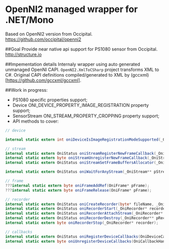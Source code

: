 OpenNI2 managed wrapper for .NET/Mono
================================

Based on OpenNI2 version from Occipital. 
https://github.com/occipital/openni2


##Goal
Provide near native api support for PS1080 sensor from Occipital.
http://structure.io


##Impementation details
Internaly wrapper using auto generated unmanaged OpenNI CAPI. 
```OpenNI2.XmlToCSharp``` project transforms XML to C#. 
Original CAPI definitions compiled/generated to XML by (gccxml)[https://github.com/gccxml/gccxml].


##Work in progress:
- PS1080 specific properties support;
- Device ONI_DEVICE_PROPERTY_IMAGE_REGISTRATION property support;
- SensorStream ONI_STREAM_PROPERTY_CROPPING property support;
- API methods to cover:
```csharp
// device

internal static extern int oniDeviceIsImageRegistrationModeSupported(_OniDevice* device, OniImageRegistrationMode mode);

// stream
internal static extern OniStatus oniStreamRegisterNewFrameCallback(_OniStream* stream, OniNewFrameCallback handler, byte* pCookie, OniCallbackHandleImpl** pHandle);
internal static extern byte oniStreamUnregisterNewFrameCallback(_OniStream* stream, OniCallbackHandleImpl* handle);
internal static extern OniStatus oniStreamSetFrameBuffersAllocator(_OniStream* stream, OniFrameAllocBufferCallback alloc, OniFrameFreeBufferCallback free, byte* pCookie);

internal static extern OniStatus oniWaitForAnyStream(_OniStream** pStreams, int numStreams, int* pStreamIndex, int timeout);

// frame
???internal static extern byte oniFrameAddRef(OniFrame* pFrame);
???internal static extern byte oniFrameRelease(OniFrame* pFrame);

// recorder
internal static extern OniStatus oniCreateRecorder(byte* fileName, _OniRecorder** pRecorder);
internal static extern OniStatus oniRecorderStart(_OniRecorder* recorder);
internal static extern OniStatus oniRecorderAttachStream(_OniRecorder* recorder, _OniStream* stream, int allowLossyCompression);
internal static extern OniStatus oniRecorderDestroy(_OniRecorder** pRecorder);
internal static extern byte oniRecorderStop(_OniRecorder* recorder);

// callbacks
internal static extern OniStatus oniRegisterDeviceCallbacks(OniDeviceCallbacks pCallbacks, byte* pCookie, OniCallbackHandleImpl** pHandle);
internal static extern byte oniUnregisterDeviceCallbacks(OniCallbackHandleImpl* handle);
```